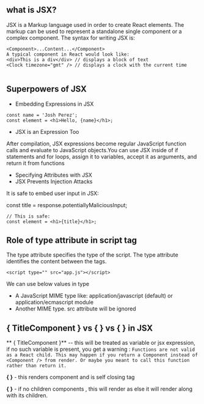 ## what is JSX?

 JSX is a Markup language used in order to create React elements. 
 The markup can be used to represent a standalone single component or a complex component.
 The syntax for writing JSX is:
    
  ``` 
<Component>...Content...</Component>
A typical component in React would look like:
<div>This is a div</div> // displays a block of text
<Clock timezone="gmt" /> // displays a clock with the current time
        
 ```

##  Superpowers of JSX
    
* Embedding Expressions in JSX
```
const name = 'Josh Perez';
const element = <h1>Hello, {name}</h1>;
```
        
* JSX is an Expression Too
      
After compilation, JSX expressions become regular JavaScript function calls and evaluate to   JavaScript objects.You can use JSX inside of if statements and for loops, assign it to variables, accept it as arguments, and return it from functions

* Specifying Attributes with JSX
* JSX Prevents Injection Attacks

It is safe to embed user input in JSX:

const title = response.potentiallyMaliciousInput;
```
// This is safe:
const element = <h1>{title}</h1>;
```


      
 ##  Role of type  attribute in script tag
 
 The type attribute specifies the type of the script.
 The type attribute identifies the content between the <script> and </script> tags.
 ```
 <script type="" src="app.js"></script>
 ```     
 We can use below values in type
 + A JavaScript MIME type like: application/javascript (default) or application/ecmascript
  module
 + Another MIME type. src attribute will be ignored


 ##  { TitleComponent } vs { <TitleComponent /> } vs { <TitleComponent> </TitleComponent> } in JSX

 ** { TitleComponent }** -- this will be treated as variable or jsx expression, if no such variable is present,  you get a warning : 
  ```Functions are not valid as a React child. This may happen if you return a Component instead of <Component /> from render. Or maybe you meant to call this function rather than return it.```
  
  
**{ <TitleComponent /> }** - this renders component and is self closing tag

**{ <TitleComponent> </TitleComponent> }** - if no children components , this will render as <TitleComponent />  else it will render along with its children.
 


  
  





 
   




